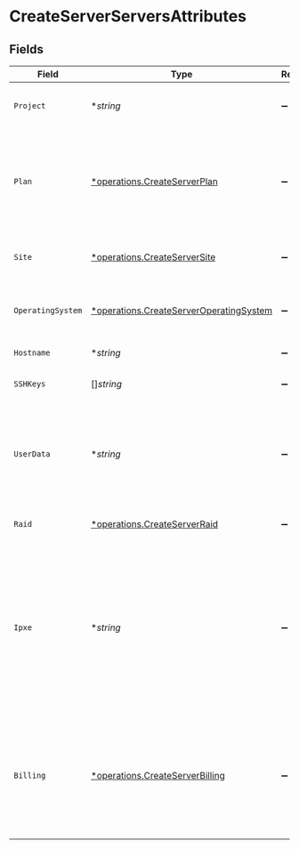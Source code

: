 # CreateServerServersAttributes


## Fields

| Field                                                                                                                                           | Type                                                                                                                                            | Required                                                                                                                                        | Description                                                                                                                                     |
| ----------------------------------------------------------------------------------------------------------------------------------------------- | ----------------------------------------------------------------------------------------------------------------------------------------------- | ----------------------------------------------------------------------------------------------------------------------------------------------- | ----------------------------------------------------------------------------------------------------------------------------------------------- |
| `Project`                                                                                                                                       | **string*                                                                                                                                       | :heavy_minus_sign:                                                                                                                              | The project (ID or Slug) to deploy the server                                                                                                   |
| `Plan`                                                                                                                                          | [*operations.CreateServerPlan](../../models/operations/createserverplan.md)                                                                     | :heavy_minus_sign:                                                                                                                              | The plan slug to choose server from, defining the specs the server will have                                                                    |
| `Site`                                                                                                                                          | [*operations.CreateServerSite](../../models/operations/createserversite.md)                                                                     | :heavy_minus_sign:                                                                                                                              | The site slug to deploy the server                                                                                                              |
| `OperatingSystem`                                                                                                                               | [*operations.CreateServerOperatingSystem](../../models/operations/createserveroperatingsystem.md)                                               | :heavy_minus_sign:                                                                                                                              | The operating system slug for the new server                                                                                                    |
| `Hostname`                                                                                                                                      | **string*                                                                                                                                       | :heavy_minus_sign:                                                                                                                              | The server hostname                                                                                                                             |
| `SSHKeys`                                                                                                                                       | []*string*                                                                                                                                      | :heavy_minus_sign:                                                                                                                              | SSH Keys to set on the server                                                                                                                   |
| `UserData`                                                                                                                                      | **string*                                                                                                                                       | :heavy_minus_sign:                                                                                                                              | User data ID to set on the server. This is a custom script that will run after the deploy                                                       |
| `Raid`                                                                                                                                          | [*operations.CreateServerRaid](../../models/operations/createserverraid.md)                                                                     | :heavy_minus_sign:                                                                                                                              | RAID mode for the server                                                                                                                        |
| `Ipxe`                                                                                                                                          | **string*                                                                                                                                       | :heavy_minus_sign:                                                                                                                              | URL where iPXE script is stored on, OR the iPXE script encoded in base64. This attribute is required when iPXE is selected as operating system. |
| `Billing`                                                                                                                                       | [*operations.CreateServerBilling](../../models/operations/createserverbilling.md)                                                               | :heavy_minus_sign:                                                                                                                              | The server billing type. Accepts `hourly` and `monthly` for on demand projects and `yearly` for reserved projects.                              |
